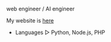 web engineer / AI engineer<br />

My website is [here](https://izuku.tech)

- Languages ▷ Python, Node.js, PHP


